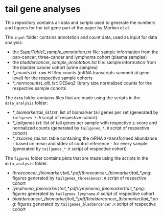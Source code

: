 # tail gene analyses

This repository contains all data and scripts used to generate the numbers and figures for the tail gene part of the paper by Morlion et al.

The `input` folder contains annotation and count data, used as input for data analysis:
- the *SupplTable1_sample_annotation.txt* file: sample information from the pan-cancer, three-cancer and lymphoma cohort (plasma samples)
- the *bladdercancer_sample_annotation.txt* file: sample information from the bladder cancer cohort (urine samples)
- *\*_counts.txt*: raw HTSeq counts (mRNA transcripts summed at gene level) for the respective sample cohorts
- *\*_normcounts(_all).txt*: DESeq2 library size normalized counts for the respective sample cohorts

The `data` folder contains files that are made using the scripts in the `data_analysis` folder:
- *\*_biomarkertail_list.txt*: list of biomarker tail genes per set (generated by `tailgenes_*.R` script of respective cohort)
- *\*_tailgenes.txt*: list of tail genes per sample with respective z-score and normalized counts (generated by `tailgenes_*.R` script of respective cohort)
- *\*_zscores_tail.txt*: table containing the mRNA z-transformed abundance - based on mean and stdev of control reference - for every sample (generated by `tailgenes_*.R` script of respective cohort)

The `figures` folder contains plots that are made using the scripts in the `data_analysis` folder:
- *threecancer_(biomarker)tail_\*.pdf*/*threecancer_(biomarker)tail_\*.png*: figures generated by `tailgenes_threecancer.R` script of respective cohort
- *lymphoma_(biomarker)tail_\*.pdf*/*lymphoma_(biomarker)tail_\*.png*: figures generated by `tailgenes_lymphoma.R` script of respective cohort
- *bladdercancer_(biomarker)tail_\*.pdf*/*bladdercancer_(biomarker)tail_\*.png*: figures generated by `tailgenes_bladdercancer.R` script of respective cohort


